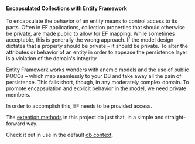 
#### Encapsulated Collections with Entity Framework

To encapsulate the behavior of an entity means to control access to its parts. Often in EF applications, collection properties that should otherwise be private, are made public to allow for EF mapping. While sometimes acceptable, this is generally the wrong approach. If the model design dictates that a property should be private – it should be private. To alter the attributes or behavior of an entity in order to appease the persistence layer is a violation of the domain's integrity.

Entity Framework works wonders with anemic models and the use of public POCOs – which map seamlessly to your DB and take away all the pain of persistence. This falls short, though, in any moderately complex domain. To promote encapsulation and explicit behavior in the model, we need private members.

In order to accomplish this, EF needs to be provided access.

The <a href="https://github.com/markmillercc/EFEncapsulated/blob/master/EFEncapsulated/Extensions/EntityTypeConfigurationExtensions.cs" target="_blank">extention methods</a> in this project do just that, in a simple and straight-forward way.

Check it out in use in the default <a href="https://github.com/markmillercc/EFEncapsulated/blob/master/EFEncapsulated/DAL/Model1Context.cs" target="_blank">db context</a>.
